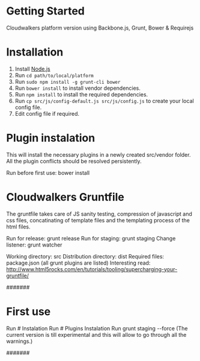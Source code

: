 # Getting Started

Cloudwalkers platform version using Backbone.js, Grunt, Bower & Requirejs


# Installation

1. Install [Node.js](http://nodejs.org/)
2. Run ```cd path/to/local/platform```
3. Run ```sudo npm install -g grunt-cli bower```
4. Run ```bower install``` to install vendor dependencies.
5. Run ```npm install``` to install the required dependencies.
6. Run ```cp src/js/config-default.js src/js/config.js``` to create your local config file.
7. Edit config file if required.


# Plugin instalation

This will install the necessary plugins in a newly created src/vendor folder.
All the plugin conflicts should be resolved persistently.

Run before first use:		bower install


# Cloudwalkers Gruntfile

The gruntfile takes care of JS sanity testing,
compression of javascript and css files, concatinating of template files
and the templating process of the html files.

Run for release: 			grunt release
Run for staging:			grunt staging
Change listener:			grunt watcher

Working directory: 			src
Distribution directory: 	dist
Required files: 			package.json (all grunt plugins are listed)
Interesting read: 			http://www.html5rocks.com/en/tutorials/tooling/supercharging-your-gruntfile/


#######

# First use

Run 	# Instalation
Run 	# Plugins Instalation
Run		grunt staging --force	(The current version is till experimental and this will allow to go through all the warnings.)

#######

[Grunt]: http://gruntjs.com/
[Bower]: http://bower.io/
[npm]: https://www.npmjs.org/